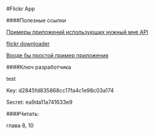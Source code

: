 #Flickr App

####Полезные ссылки

[Примеры приложений использующих нужный мне API](http://flickrnet.codeplex.com/wikipage?title=Applications&referringTitle=Home)

[flickr downloader](http://flickrdownloadr.codeplex.com/)

[Вроде бы простой пример приложения](http://www.ezzylearning.com/tutorial.aspx?tid=9347447)

####Ключ разработчика

test

Key:
d2845fd835868cc17fa4c1e98c03a174

Secret:
ea9da11a741633e9


####Читать:

глава 8, 10
